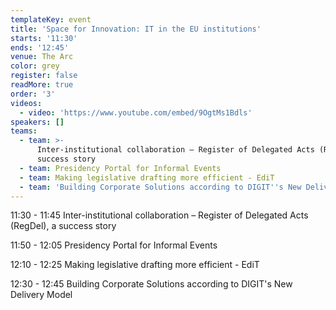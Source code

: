 ```yaml
---
templateKey: event
title: 'Space for Innovation: IT in the EU institutions'
starts: '11:30'
ends: '12:45'
venue: The Arc
color: grey
register: false
readMore: true
order: '3'
videos:
  - video: 'https://www.youtube.com/embed/9OgtMs1Bdls'
speakers: []
teams:
  - team: >-
      Inter-institutional collaboration – Register of Delegated Acts (RegDel), a
      success story
  - team: Presidency Portal for Informal Events
  - team: Making legislative drafting more efficient - EdiT
  - team: 'Building Corporate Solutions according to DIGIT''s New Delivery Model '
---
```


11:30 - 11:45 Inter-institutional collaboration – Register of Delegated Acts (RegDel), a success story

11:50 - 12:05 Presidency Portal for Informal Events

12:10 - 12:25 Making legislative drafting more efficient - EdiT

12:30 - 12:45 Building Corporate Solutions according to DIGIT's New Delivery Model
